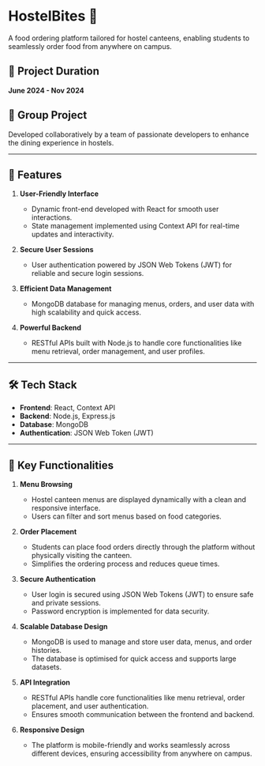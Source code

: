 # HostelBites 🍴

A food ordering platform tailored for hostel canteens, enabling students to seamlessly order food from anywhere on campus.

## 📅 Project Duration
**June 2024 - Nov 2024**

## 👥 Group Project
Developed collaboratively by a team of passionate developers to enhance the dining experience in hostels.

---

## 🚀 Features

1. **User-Friendly Interface**  
   - Dynamic front-end developed with React for smooth user interactions.
   - State management implemented using Context API for real-time updates and interactivity.

2. **Secure User Sessions**  
   - User authentication powered by JSON Web Tokens (JWT) for reliable and secure login sessions.

3. **Efficient Data Management**  
   - MongoDB database for managing menus, orders, and user data with high scalability and quick access.

4. **Powerful Backend**  
   - RESTful APIs built with Node.js to handle core functionalities like menu retrieval, order management, and user profiles.

---

## 🛠️ Tech Stack

- **Frontend**: React, Context API  
- **Backend**: Node.js, Express.js  
- **Database**: MongoDB  
- **Authentication**: JSON Web Token (JWT)

---

## 📑 Key Functionalities

1. **Menu Browsing**  
   - Hostel canteen menus are displayed dynamically with a clean and responsive interface.
   - Users can filter and sort menus based on food categories.

2. **Order Placement**  
   - Students can place food orders directly through the platform without physically visiting the canteen.
   - Simplifies the ordering process and reduces queue times.

3. **Secure Authentication**  
   - User login is secured using JSON Web Tokens (JWT) to ensure safe and private sessions.
   - Password encryption is implemented for data security.

4. **Scalable Database Design**  
   - MongoDB is used to manage and store user data, menus, and order histories.
   - The database is optimised for quick access and supports large datasets.

5. **API Integration**  
   - RESTful APIs handle core functionalities like menu retrieval, order placement, and user authentication.
   - Ensures smooth communication between the frontend and backend.

6. **Responsive Design**  
   - The platform is mobile-friendly and works seamlessly across different devices, ensuring accessibility from anywhere on campus.

